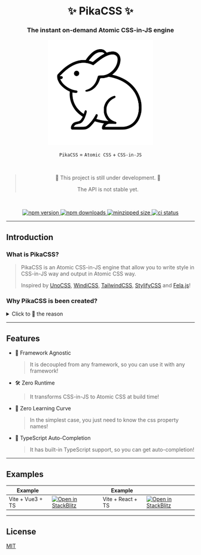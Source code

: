 <h1 align="center">
  ✨ PikaCSS ✨
</h1>

<h3 align="center">
  The instant on-demand Atomic CSS-in-JS engine
</h3>

<p align="center">
  <picture>
    <source media="(prefers-color-scheme: dark)" srcset="./docs/public/logo-white.svg">
    <img alt="PikaCSS Logo" width="280" src="./docs/public/logo-black.svg">
  </picture>
</p>

<p align="center">
  <code>PikaCSS</code> = <code>Atomic CSS</code> + <code>CSS-in-JS</code>
</p>

<br>
<blockquote align="center" font-size="10px">
  🚧 This project is still under development. 🚧

  The API is not stable yet.
</blockquote>
<br>

<p align="center">
  <a href="https://www.npmjs.com/package/@pikacss/core">
    <img src="https://img.shields.io/npm/v/@pikacss/core?style=flat-square" alt="npm version" />
  </a>
  <a href="https://www.npmjs.com/package/@pikacss/core">
    <img src="https://img.shields.io/npm/dm/@pikacss/core?style=flat-square" alt="npm downloads" />
  </a>
  <a href="https://img.shields.io/bundlephobia/minzip/@pikacss/core?style=flat-square">
    <img src="https://img.shields.io/bundlephobia/minzip/@pikacss/core?style=flat-square" alt="minzipped size" />
  </a>
  <a href="https://img.shields.io/github/actions/workflow/status/DevilTea/pikacss/ci.yml?style=flat-square">
    <img src="https://img.shields.io/github/actions/workflow/status/DevilTea/pikacss/ci.yml?style=flat-square" alt="ci status" />
  </a>
</p>

---

## Introduction

### What is PikaCSS?
> PikaCSS is an Atomic CSS-in-JS engine that allow you to write style in CSS-in-JS way and output in Atomic CSS way.
>
> Inspired by [UnoCSS](https://github.com/unocss/unocss), [WindiCSS](https://github.com/windicss/windicss), [TailwindCSS](https://github.com/tailwindlabs/tailwindcss), [StylifyCSS](https://github.com/stylify) and [Fela.js](https://github.com/robinweser/fela)!

### Why PikaCSS is been created?
<details>
  <summary>Click to 👀 the reason</summary>

> I love the idea of Atomic CSS, there are many great Atomic CSS solutions out there, such as UnoCSS, WindiCSS, TailwindCSS, Stylify, etc.
>
> Unfortunately, I am poor to memorize the utility class names, so UnoCSS, WindiCSS or TailwindCSS is not for me.
>
> I am surprised by the zero learning curve concept of Stylify, but I don't like the idea of using a custom syntax to workaround the limitations of html class attribute.
>
> To solve the problems above, the CSS-in-JS way is the best way to write styles, but it is not the best way to output styles.
>
> So I created PikaCSS, it is a Atomic CSS-in-JS engine that allow you to write style in CSS-in-JS way and output in Atomic CSS way!
</details>

---

## Features
- 🥰 Framework Agnostic
  > It is decoupled from any framework, so you can use it with any framework!
- 🛠 Zero Runtime
  > It transforms CSS-in-JS to Atomic CSS at build time!
- 📖 Zero Learning Curve
  > In the simplest case, you just need to know the css property names!
- 🤖 TypeScript Auto-Completion
  > It has built-in TypeScript support, so you can get auto-completion!

---

## Examples

| Example | | Example | |
| -- | -- | -- | -- |
| Vite + Vue3 + TS | [![Open in StackBlitz](https://developer.stackblitz.com/img/open_in_stackblitz.svg)](https://stackblitz.com/fork/github/pikacss/pikacss/tree/main/examples/vite-vue3?file=src%2FApp.vue,src%2Fmain.ts,vite.config.ts) | Vite + React + TS | [![Open in StackBlitz](https://developer.stackblitz.com/img/open_in_stackblitz.svg)](https://stackblitz.com/fork/github/pikacss/pikacss/tree/main/examples/vite-react?file=src%2FApp.tsx,src%2Fmain.tsx,vite.config.ts) |

---

## License
[MIT](./LICENSE)
